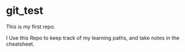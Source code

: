 # git_test
This is my first repo.

I Use this Repo to keep track of my learning paths, and take notes in the cheatsheet.
